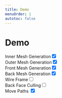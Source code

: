 ```yaml
---
title: Demo
menuOrder: 1
autotoc: false
---
```


# Demo
<style>
#paths {
    -ms-transform: rotate(180deg); /* IE 9 */
    -webkit-transform: rotate(180deg); /* Safari */
    transform: rotate(180deg); /* Standard syntax */
    margin: auto;
}
</style>

<script src="./holes-in.js"></script>
<script src="./babylonjs/babylon.js"></script>
<script src="./holes.js"></script>
<script src="./ui.js"></script>


<canvas id="babylon" width="512" height="256" ></canvas>
<canvas id="paths" width="256" height="256"  align=center ></canvas>

<div id ="form">

<div><label>Inner Mesh Generation<input type="checkbox" data-target="inMesh" checked="true"></label></div>
<div><label>Outer Mesh Generation<input type="checkbox" data-target="outMesh" checked="true"></label></div>
<div><label>Front Mesh Generation<input type="checkbox" data-target="frontMesh" checked="true"></label></div>
<div><label>Back Mesh Generation<input type="checkbox" data-target="backMesh" checked="true"></label></div>
<div><label>Wire Frame<input type="checkbox" data-target="wireframe"></label></div>
<div><label>Back Face Culling<input type="checkbox" data-target="backFaceCulling"></label></div>
<div><label>Move Paths <input type="checkbox" data-target="animate" checked="true"></label></div>






</div>

<script>window.onload=initBabylon</script>
